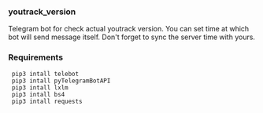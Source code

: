 ### youtrack_version
Telegram bot for check actual youtrack version. You can set time at which bot will send message itself. Don't forget to sync the server time with yours.

### Requirements

     pip3 intall telebot
     pip3 intall pyTelegramBotAPI
     pip3 intall lxlm
     pip3 intall bs4 
     pip3 intall requests 
